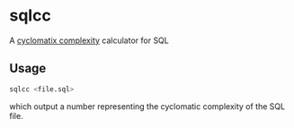 # sqlcc
A [cyclomatix complexity](https://en.wikipedia.org/wiki/Cyclomatic_complexity) 
calculator for SQL

## Usage

```bash
sqlcc <file.sql>
```
which output a number representing the cyclomatic complexity of the SQL file.